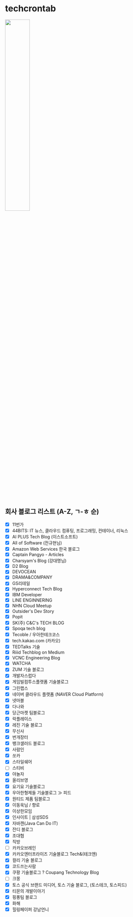 # techcrontab
<img src="https://scontent-gmp1-1.xx.fbcdn.net/v/t39.30808-6/268786456_110404478182435_34759209790788281_n.jpg?_nc_cat=104&ccb=1-5&_nc_sid=e3f864&_nc_ohc=ni9C80f3zgsAX_sTqZQ&_nc_ht=scontent-gmp1-1.xx&oh=00_AT--F0GfzvycgZBAgzW7Stnaj_l6V44I9ymYOpRdlPazsA&oe=61D62C72" width="40%" height="40%"/>

## 회사 블로그 리스트 (A-Z, ㄱ-ㅎ 순)
- [x] 11번가
- [x] 44BITS: IT 뉴스, 클라우드 컴퓨팅, 프로그래밍, 컨테이너, 리눅스
- [x] AI PLUS Tech Blog (이스트소프트)
- [x] All of Software (전규현님)
- [x] Amazon Web Services 한국 블로그
- [x] Captain Pangyo - Articles
- [x] Charsyam's Blog (강대명님)
- [x] D2 Blog
- [x] DEVOCEAN
- [x] DRAMA&COMPANY
- [x] GS리테일
- [x] Hyperconnect Tech Blog
- [x] IBM Developer
- [x] LINE ENGINNERING
- [x] NHN Cloud Meetup
- [x] Outsider's Dev Story
- [x] Popit
- [x] SK(주) C&C's TECH BLOG
- [x] Spoqa tech blog
- [x] Tecoble / 우아한테크코스
- [x] tech.kakao.com (카카오)
- [x] TEDTalks 기술
- [x] Riiid Techblog on Medium
- [x] VCNC Engineering Blog
- [x] WATCHA
- [x] ZUM 기술 블로그
- [x] 개발자스럽다
- [x] 게임빌컴투스플랫폼 기술블로그
- [x] 그린랩스
- [x] 네이버 클라우드 플랫폼 (NAVER Cloud Platform)
- [x] 넷마블
- [x] 다나와
- [x] 당근마켓 팀블로그
- [x] 락플레이스
- [x] 레진 기술 블로그
- [x] 무신사
- [x] 번개장터
- [x] 뱅크샐러드 블로그
- [x] 사람인
- [x] 쏘카
- [x] 스타일쉐어
- [ ] 스티비
- [x] 야놀자
- [x] 올리브영
- [x] 요기요 기술블로그
- [x] 우아한형제들 기술블로그 ≫ 피드
- [x] 원티드 제품 팀블로그
- [x] 이동욱님 / 향로
- [x] 이상한모임
- [x] 인사이트 | 삼성SDS
- [x] 자바캔(Java Can Do IT)
- [x] 잔디 블로그
- [x] 조대협
- [x] 직방
- [ ] 카카오브레인
- [x] 카카오엔터프라이즈 기술블로그 Tech&(테크앤)
- [x] 컬리 기술 블로그
- [x] 코드쓰는사람
- [x] 쿠팡 기술블로그 ? Coupang Technology Blog
- [ ] 크몽
- [x] 토스 공식 브랜드 미디어, 토스 기술 블로그, (토스테크, 토스피드)
- [x] 티몬의 개발이야기
- [x] 핑퐁팀 블로그
- [x] 화해
- [x] 힐링페이퍼 강남언니
